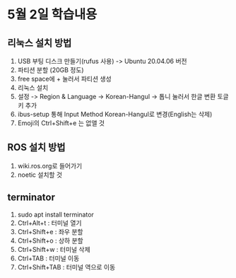 # 5월 2일 학습내용
## 리눅스 설치 방법
1. USB 부팅 디스크 만들기(rufus 사용) -> Ubuntu 20.04.06 버전
2. 파티션 분할 (20GB 정도)
3. free space에 + 눌러서 파티션 생성
4. 리눅스 설치
5. 설정 -> Region & Language -> Korean-Hangul -> 톱니 눌러서 한글 변환 토글 키 추가
6. ibus-setup 통해 Input Method Korean-Hangul로 변경(English는 삭제)
7. Emoji의 Ctrl+Shift+e 는 없앨 것
## ROS 설치 방법
1. wiki.ros.org로 들어가기
2. noetic 설치할 것
## terminator
1. sudo apt install terminator
2. Ctrl+Alt+t : 터미널 열기
3. Ctrl+Shift+e : 좌우 분할
4. Ctrl+Shift+o : 상하 분할
5. Ctrl+Shift+w : 터미널 삭제
6. Ctrl+TAB : 터미널 이동
7. Ctrl+Shift+TAB : 터미널 역으로 이동
